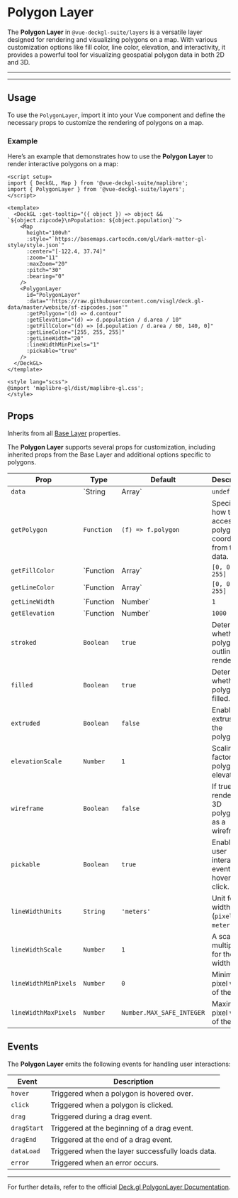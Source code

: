 <script setup>
import { DeckGL, Map } from '@vue-deckgl-suite/maplibre';
import { PolygonLayer } from '@vue-deckgl-suite/layers';
import 'maplibre-gl/dist/maplibre-gl.css';
</script>

# Polygon Layer

The **Polygon Layer** in `@vue-deckgl-suite/layers` is a versatile layer designed for rendering and visualizing polygons on a map. With various customization options like fill color, line color, elevation, and interactivity, it provides a powerful tool for visualizing geospatial polygon data in both 2D and 3D.

---

<ClientOnly>
<DeckGL :get-tooltip="({ object }) => object && `${object.zipcode}\nPopulation: ${object.population}`">
  <Map
    height="400px"
    :style="`https://basemaps.cartocdn.com/gl/dark-matter-gl-style/style.json`"
    :center="[-122.4, 37.74]"
    :zoom="11"
    :maxZoom="20"
    :pitch="30"
    :bearing="0"
  />
  <PolygonLayer
    id="PolygonLayer"
    :data="'https://raw.githubusercontent.com/visgl/deck.gl-data/master/website/sf-zipcodes.json'"
    :getPolygon="(d) => d.contour"
    :getElevation="(d) => d.population / d.area / 10"
    :getFillColor="(d) => [d.population / d.area / 60, 140, 0]"
    :getLineColor="[255, 255, 255]"
    :getLineWidth="20"
    :lineWidthMinPixels="1"
    :pickable="true"
  />
</DeckGL>
</ClientOnly>

---

## Usage

To use the `PolygonLayer`, import it into your Vue component and define the necessary props to customize the rendering of polygons on a map.

### Example

Here’s an example that demonstrates how to use the **Polygon Layer** to render interactive polygons on a map:

```vue
<script setup>
import { DeckGL, Map } from '@vue-deckgl-suite/maplibre';
import { PolygonLayer } from '@vue-deckgl-suite/layers';
</script>

<template>
  <DeckGL :get-tooltip="({ object }) => object && `${object.zipcode}\nPopulation: ${object.population}`">
    <Map
      height="100vh"
      :style="`https://basemaps.cartocdn.com/gl/dark-matter-gl-style/style.json`"
      :center="[-122.4, 37.74]"
      :zoom="11"
      :maxZoom="20"
      :pitch="30"
      :bearing="0"
    />
    <PolygonLayer
      id="PolygonLayer"
      :data="'https://raw.githubusercontent.com/visgl/deck.gl-data/master/website/sf-zipcodes.json'"
      :getPolygon="(d) => d.contour"
      :getElevation="(d) => d.population / d.area / 10"
      :getFillColor="(d) => [d.population / d.area / 60, 140, 0]"
      :getLineColor="[255, 255, 255]"
      :getLineWidth="20"
      :lineWidthMinPixels="1"
      :pickable="true"
    />
  </DeckGL>
</template>

<style lang="scss">
@import 'maplibre-gl/dist/maplibre-gl.css';
</style>
```

## Props

Inherits from all [Base Layer](https://deck.gl/docs/api-reference/core/layer#properties) properties.

The **Polygon Layer** supports several props for customization, including inherited props from the Base Layer and additional options specific to polygons.

| **Prop**                  | **Type**           | **Default**               | **Description**                                                                                   |
|---------------------------|--------------------|---------------------------|---------------------------------------------------------------------------------------------------|
| `data`                    | `String|Array`     | `undefined`               | URL or array of polygon data.                                                                    |
| `getPolygon`              | `Function`         | `(f) => f.polygon`        | Specifies how to access polygon coordinates from the data.                                       |
| `getFillColor`            | `Function|Array`   | `[0, 0, 0, 255]`          | Sets the fill color of the polygons.                                                             |
| `getLineColor`            | `Function|Array`   | `[0, 0, 0, 255]`          | Sets the color of the polygon outline.                                                           |
| `getLineWidth`            | `Function|Number`  | `1`                       | Specifies the width of the polygon's border.                                                     |
| `getElevation`            | `Function|Number`  | `1000`                    | Specifies the height of the polygon when `extruded` is enabled.                                  |
| `stroked`                 | `Boolean`          | `true`                    | Determines whether the polygon's outline is rendered.                                            |
| `filled`                  | `Boolean`          | `true`                    | Determines whether the polygon is filled.                                                        |
| `extruded`                | `Boolean`          | `false`                   | Enables 3D extrusion of the polygons.                                                            |
| `elevationScale`          | `Number`           | `1`                       | Scaling factor for polygon elevations.                                                           |
| `wireframe`               | `Boolean`          | `false`                   | If true, renders the 3D polygons as a wireframe.                                                 |
| `pickable`                | `Boolean`          | `true`                    | Enables user interaction events like hover and click.                                            |
| `lineWidthUnits`          | `String`           | `'meters'`                | Unit for line width (`pixels` or `meters`).                                                      |
| `lineWidthScale`          | `Number`           | `1`                       | A scaling multiplier for the line width.                                                         |
| `lineWidthMinPixels`      | `Number`           | `0`                       | Minimum pixel width of the line.                                                                 |
| `lineWidthMaxPixels`      | `Number`           | `Number.MAX_SAFE_INTEGER` | Maximum pixel width of the line.                                                                 |

## Events

The **Polygon Layer** emits the following events for handling user interactions:

| **Event**     | **Description**                             |
|---------------|---------------------------------------------|
| `hover`       | Triggered when a polygon is hovered over.   |
| `click`       | Triggered when a polygon is clicked.        |
| `drag`        | Triggered during a drag event.              |
| `dragStart`   | Triggered at the beginning of a drag event. |
| `dragEnd`     | Triggered at the end of a drag event.       |
| `dataLoad`    | Triggered when the layer successfully loads data. |
| `error`       | Triggered when an error occurs.             |

---

For further details, refer to the official [Deck.gl PolygonLayer Documentation](https://deck.gl/docs/api-reference/layers/polygon-layer).